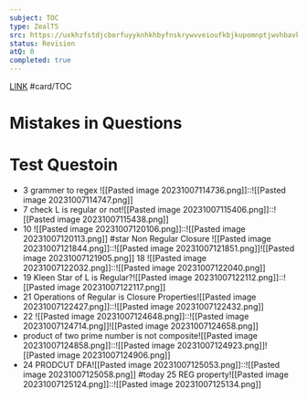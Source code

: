 ```yaml
---
subject: TOC
type: ZealTS
src: https://uxkhzfstdjcborfuyyknhkhbyfnskrywvveioufkbjkupomnptjwvhbavkysuhi.vercel.app/solution.html?testId=62b1b55b45b9ff36f6109f0c&test_id=4
status: Revision
atQ: 0
completed: true
---
```

[LINK](https://uxkhzfstdjcborfuyyknhkhbyfnskrywvveioufkbjkupomnptjwvhbavkysuhi.vercel.app/solution.html?testId=62b1b55b45b9ff36f6109f0c&test_id=4)
#card/TOC
# Mistakes in Questions

# Test Questoin
- 3 grammer to regex ![[Pasted image 20231007114736.png]]::![[Pasted image 20231007114747.png]] <!--SR:!2024-01-30,68,310-->
- 7 check L is regular or not![[Pasted image 20231007115406.png]]::![[Pasted image 20231007115438.png]] <!--SR:!2024-01-29,67,312-->
- 10 ![[Pasted image 20231007120106.png]]::![[Pasted image 20231007120113.png]] <!--SR:!2023-12-10,17,293-->
#star
Non Regular Closure ![[Pasted image 20231007121844.png]]::![[Pasted image 20231007121851.png]]![[Pasted image 20231007121905.png]] <!--SR:!2023-11-24,1,212-->
18 ![[Pasted image 20231007122032.png]]::![[Pasted image 20231007122040.png]] <!--SR:!2024-02-16,56,312-->
- 19 Kleen Star of L is Regular?![[Pasted image 20231007122112.png]]::![[Pasted image 20231007122117.png]] <!--SR:!2023-12-01,8,252-->
- 21 Operations of Regular is Closure Properties![[Pasted image 20231007122427.png]]::![[Pasted image 20231007122432.png]] <!--SR:!2024-01-18,56,312-->
- 22 ![[Pasted image 20231007124648.png]]::![[Pasted image 20231007124714.png]]![[Pasted image 20231007124658.png]] <!--SR:!2024-01-18,27,272-->
- product of two prime number is not composite![[Pasted image 20231007124858.png]]::![[Pasted image 20231007124923.png]]![[Pasted image 20231007124906.png]] <!--SR:!2023-12-03,10,272-->
- 24 PRODCUT DFA![[Pasted image 20231007125053.png]]::![[Pasted image 20231007125058.png]] <!--SR:!2024-01-17,55,312-->
#today 25 REG property![[Pasted image 20231007125124.png]]::![[Pasted image 20231007125134.png]]